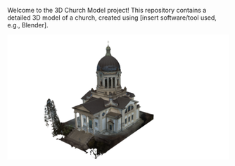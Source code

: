 Welcome to the 3D Church Model project! This repository contains a detailed 3D model of a church, created using [insert software/tool used, e.g., Blender].

![Church Model](ModelScreenshots/Full_MODEL_V10.png)
